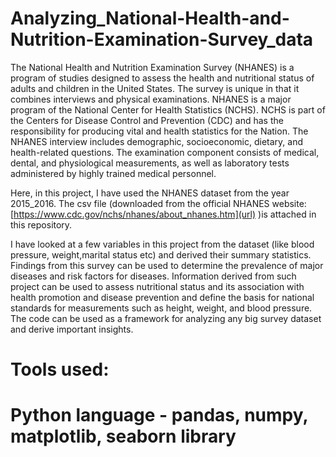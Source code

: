 # Analyzing_National-Health-and-Nutrition-Examination-Survey_data
The National Health and Nutrition Examination Survey (NHANES) is a program of studies designed to assess the health and nutritional status of adults and children in the United States. The survey is unique in that it combines interviews and physical examinations. NHANES is a major program of the National Center for Health Statistics (NCHS). NCHS is part of the Centers for Disease Control and Prevention (CDC) and has the responsibility for producing vital and health statistics for the Nation.
The NHANES interview includes demographic, socioeconomic, dietary, and health-related questions. The examination component consists of medical, dental, and physiological measurements, as well as laboratory tests administered by highly trained medical personnel.

Here, in this project, I have used the NHANES dataset from the year 2015_2016. The csv file (downloaded from the official NHANES website: [https://www.cdc.gov/nchs/nhanes/about_nhanes.htm](url) )is attached in this repository.

I have looked at a few variables in this project from the dataset (like blood pressure, weight,marital status etc) and derived their summary statistics. Findings from this survey can be used to determine the prevalence of major diseases and risk factors for diseases. Information derived from such project can be used to assess nutritional status and its association with health promotion and disease prevention and define the basis for national standards for measurements such as height, weight, and blood pressure. 
The code can be used as a framework for analyzing any big survey dataset and derive important insights.
# Tools used:
# Python language - pandas, numpy, matplotlib, seaborn library
